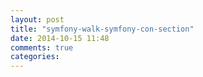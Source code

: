 ```yaml
---
layout: post
title: "symfony-walk-symfony-con-section"
date: 2014-10-15 11:48
comments: true
categories: 
---
```

